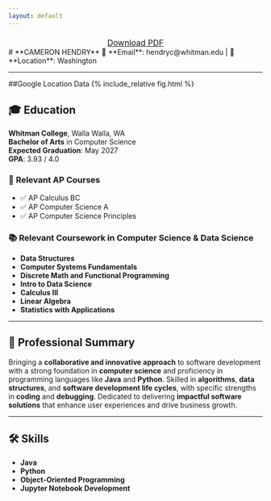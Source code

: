```yaml
---
layout: default
---
```


<div style="text-align: center; margin-top: 20px;">
  <a href="assets/resume.pdf" download="Cameron_Hendry_Resume.pdf" class="btn btn-primary" style="padding: 10px 20px; font-size: 16px;">Download PDF</a>
</div>
# **CAMERON HENDRY**  
📧 **Email**: hendryc@whitman.edu |  📍 **Location**: Washington

---

##Google Location Data
{% include_relative fig.html %}

## 🎓 **Education**  
**Whitman College**, Walla Walla, WA  
**Bachelor of Arts** in Computer Science  
**Expected Graduation**: May 2027  
**GPA**: 3.93 / 4.0  

### 📘 **Relevant AP Courses**  
- ✅ AP Calculus BC  
- ✅ AP Computer Science A  
- ✅ AP Computer Science Principles  

### 📚 **Relevant Coursework in Computer Science & Data Science**  
- **Data Structures**  
- **Computer Systems Fundamentals**  
- **Discrete Math and Functional Programming**  
- **Intro to Data Science**  
- **Calculus III**  
- **Linear Algebra**  
- **Statistics with Applications**

---

## 💼 **Professional Summary**  
Bringing a **collaborative and innovative approach** to software development with a strong foundation in **computer science** and proficiency in programming languages like **Java** and **Python**. Skilled in **algorithms**, **data structures**, and **software development life cycles**, with specific strengths in **coding** and **debugging**. Dedicated to delivering **impactful software solutions** that enhance user experiences and drive business growth.

---

## 🛠 **Skills**  
- **Java**  
- **Python**  
- **Object-Oriented Programming**  
- **Jupyter Notebook Development**
